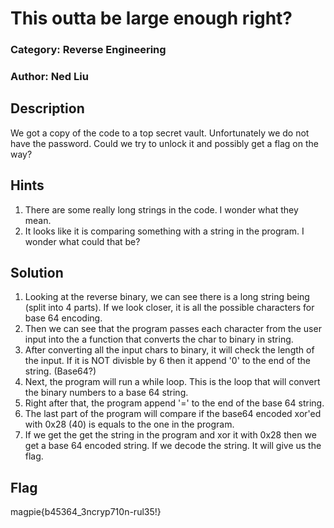 # This outta be large enough right?
### Category: Reverse Engineering
### Author: Ned Liu

## Description
We got a copy of the code to a top secret vault. Unfortunately we do not have the password. Could we try to unlock it and possibly get a flag on the way?

## Hints
1. There are some really long strings in the code. I wonder what they mean.
2. It looks like it is comparing something with a string in the program. I wonder what could that be?

## Solution
1. Looking at the reverse binary, we can see there is a long string being (split into 4 parts). If we look closer, it is all the possible characters for base 64 encoding.
2. Then we can see that the program passes each character from the user input into the a function that converts the char to binary in string.
3. After converting all the input chars to binary, it will check the length of the input. If it is NOT divisble by 6 then it append '0' to the end of the string. (Base64?)
4. Next, the program will run a while loop. This is the loop that will convert the binary numbers to a base 64 string.
5. Right after that, the program append '=' to the end of the base 64 string. 
6. The last part of the program will compare if the base64 encoded xor'ed with 0x28 (40) is equals to the one in the program.
7. If we get the get the string in the program and xor it with 0x28 then we get a base 64 encoded string. If we decode the string. It will give us the flag.


## Flag

magpie{b45364_3ncryp710n-rul35!}
